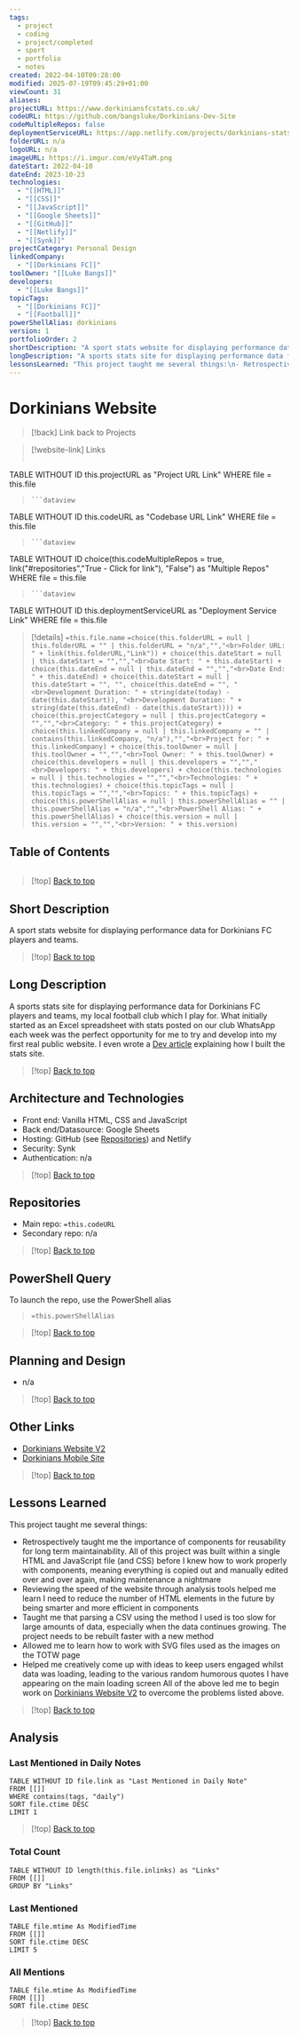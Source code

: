 ```yaml
---
tags:
  - project
  - coding
  - project/completed
  - sport
  - portfolio
  - notes
created: 2022-04-10T09:28:00
modified: 2025-07-19T09:45:29+01:00
viewCount: 31
aliases: 
projectURL: https://www.dorkiniansfcstats.co.uk/
codeURL: https://github.com/bangsluke/Dorkinians-Dev-Site
codeMultipleRepos: false
deploymentServiceURL: https://app.netlify.com/projects/dorkinians-stats-site/overview
folderURL: n/a
logoURL: n/a
imageURL: https://i.imgur.com/eVy4TaM.png
dateStart: 2022-04-10
dateEnd: 2023-10-23
technologies:
  - "[[HTML]]"
  - "[[CSS]]"
  - "[[JavaScript]]"
  - "[[Google Sheets]]"
  - "[[GitHub]]"
  - "[[Netlify]]"
  - "[[Synk]]"
projectCategory: Personal Design
linkedCompany:
  - "[[Dorkinians FC]]"
toolOwner: "[[Luke Bangs]]"
developers:
  - "[[Luke Bangs]]"
topicTags:
  - "[[Dorkinians FC]]"
  - "[[Football]]"
powerShellAlias: dorkinians
version: 1
portfolioOrder: 2
shortDescription: "A sport stats website for displaying performance data for <span class=\"mint-link\">Dorkinians FC</span> players and teams."
longDescription: "A sports stats site for displaying performance data for <span class=\"mint-link\">Dorkinians FC</span> players and teams, my local <span class=\"mint-link\">football</span> club which I play for. What initially started as an <span class=\"mint-link\">Excel</span> spreadsheet with stats posted on our club WhatsApp each week was the perfect opportunity for me to try and develop into my first real public website. I even wrote a <a href=\"https://dev.to/bangsluke/building-a-stats-website-for-a-sports-club-4g5m\">Dev article</a> explaining how I built the stats site."
lessonsLearned: "This project taught me several things:\n- Retrospectively taught me the importance of components for reusability for long term maintainability. All of this project was built within a single <span class=\"mint-link\">HTML</span> and <span class=\"mint-link\">JavaScript</span> file (and <span class=\"mint-link\">CSS</span>) before I knew how to work properly with components, meaning everything is copied out and manually edited over and over again, making maintenance a nightmare\n- Reviewing the speed of the website through analysis tools helped me learn I need to reduce the number of <span class=\"mint-link\">HTML</span> elements in the future by being smarter and more efficient in components\n- Taught me that parsing a <span class=\"mint-link\">CSV</span> using the method I used is too slow for large amounts of data, especially when the data continues growing. The project needs to be rebuilt faster with a new method\n- Allowed me to learn how to work with <span class=\"mint-link\">SVG</span> files used as the images on the TOTW page\n- Helped me creatively come up with ideas to keep users engaged whilst data was loading, leading to the various random humorous quotes I have appearing on the main loading screen\nAll of the above led me to begin work on <a href=\"/portfolio/projects/Dorkinians Website V2\" class=\"mint-link\">Dorkinians Website V2</a> to overcome the problems listed above."
---
```

# Dorkinians Website

> [!back] Link back to <span class="mint-link">Projects</span>

>[!website-link] Links
> ```dataview
TABLE WITHOUT ID this.projectURL as "Project URL Link"
WHERE file = this.file
>```
>```dataview
TABLE WITHOUT ID this.codeURL as "Codebase URL Link"
WHERE file = this.file
>```
>```dataview
TABLE WITHOUT ID choice(this.codeMultipleRepos = true, link("#repositories","True - Click for link"), "False") as "Multiple Repos"
WHERE file = this.file
>```
>```dataview
TABLE WITHOUT ID this.deploymentServiceURL as "Deployment Service Link"
WHERE file = this.file

>[!details]  `=this.file.name`
>`=choice(this.folderURL = null | this.folderURL = "" | this.folderURL = "n/a","","<br>Folder URL: " + link(this.folderURL,"Link")) + choice(this.dateStart = null | this.dateStart = "","","<br>Date Start: " + this.dateStart) + choice(this.dateEnd = null | this.dateEnd = "","","<br>Date End: " + this.dateEnd) + choice(this.dateStart = null | this.dateStart = "", "", choice(this.dateEnd = "", "<br>Development Duration: " + string(date(today) - date(this.dateStart)), "<br>Development Duration: " + string(date(this.dateEnd) - date(this.dateStart)))) + choice(this.projectCategory = null | this.projectCategory = "","","<br>Category: " + this.projectCategory) + choice(this.linkedCompany = null | this.linkedCompany = "" | contains(this.linkedCompany, "n/a"),"","<br>Project for: " + this.linkedCompany) + choice(this.toolOwner = null | this.toolOwner = "","","<br>Tool Owner: " + this.toolOwner) + choice(this.developers = null | this.developers = "","","<br>Developers: " + this.developers) + choice(this.technologies = null | this.technologies = "","","<br>Technologies: " + this.technologies) + choice(this.topicTags = null | this.topicTags = "","","<br>Topics: " + this.topicTags) + choice(this.powerShellAlias = null | this.powerShellAlias = "" | this.powerShellAlias = "n/a","","<br>PowerShell Alias: " + this.powerShellAlias) + choice(this.version = null | this.version = "","","<br>Version: " + this.version)`

## Table of Contents

```table-of-contents
```

>[!top] [Back to top](#Table%20of%20Contents)

## Short Description

A sport stats website for displaying performance data for <span class="mint-link">Dorkinians FC</span> players and teams.

>[!top] [Back to top](#Table%20of%20Contents)

## Long Description

A sports stats site for displaying performance data for <span class="mint-link">Dorkinians FC</span> players and teams, my local <span class="mint-link">football</span> club which I play for. What initially started as an <span class="mint-link">Excel</span> spreadsheet with stats posted on our club WhatsApp each week was the perfect opportunity for me to try and develop into my first real public website. I even wrote a [Dev article](https://dev.to/bangsluke/building-a-stats-website-for-a-sports-club-4g5m) explaining how I built the stats site.

>[!top] [Back to top](#Table%20of%20Contents)

## Architecture and Technologies

- Front end: Vanilla <span class="mint-link">HTML</span>, <span class="mint-link">CSS</span> and <span class="mint-link">JavaScript</span>
- Back end/Datasource: <span class="mint-link">Google Sheets</span>
- Hosting: <span class="mint-link">GitHub</span> (see [Repositories](#repositories)) and <span class="mint-link">Netlify</span>
- Security: <span class="mint-link">Synk</span>
- Authentication: n/a

>[!top] [Back to top](#Table%20of%20Contents)

## Repositories

- Main repo: `=this.codeURL`
- Secondary repo: n/a

>[!top] [Back to top](#Table%20of%20Contents)

## PowerShell Query

To launch the repo, use the <span class="mint-link">PowerShell</span> alias 

> `=this.powerShellAlias`

>[!top] [Back to top](#Table%20of%20Contents)

## Planning and Design

- n/a

>[!top] [Back to top](#Table%20of%20Contents)

## Other Links

- <a href="/portfolio/projects/Dorkinians Website V2" class="mint-link">Dorkinians Website V2</a>
- <a href="/portfolio/projects/Dorkinians Mobile Site" class="mint-link">Dorkinians Mobile Site</a>

>[!top] [Back to top](#Table%20of%20Contents)

## Lessons Learned

This project taught me several things:
- Retrospectively taught me the importance of components for reusability for long term maintainability. All of this project was built within a single <span class="mint-link">HTML</span> and <span class="mint-link">JavaScript</span> file (and <span class="mint-link">CSS</span>) before I knew how to work properly with components, meaning everything is copied out and manually edited over and over again, making maintenance a nightmare
- Reviewing the speed of the website through analysis tools helped me learn I need to reduce the number of <span class="mint-link">HTML</span> elements in the future by being smarter and more efficient in components
- Taught me that parsing a <span class="mint-link">CSV</span> using the method I used is too slow for large amounts of data, especially when the data continues growing. The project needs to be rebuilt faster with a new method
- Allowed me to learn how to work with <span class="mint-link">SVG</span> files used as the images on the TOTW page
- Helped me creatively come up with ideas to keep users engaged whilst data was loading, leading to the various random humorous quotes I have appearing on the main loading screen
All of the above led me to begin work on <a href="/portfolio/projects/Dorkinians Website V2" class="mint-link">Dorkinians Website V2</a> to overcome the problems listed above.

>[!top] [Back to top](#Table%20of%20Contents)

## Analysis

### Last Mentioned in Daily Notes

```dataview
TABLE WITHOUT ID file.link as "Last Mentioned in Daily Note"
FROM [[]]
WHERE contains(tags, "daily")
SORT file.ctime DESC
LIMIT 1
```

>[!top] [Back to top](#Table%20of%20Contents)

### Total Count

```dataview
TABLE WITHOUT ID length(this.file.inlinks) as "Links"
FROM [[]]
GROUP BY "Links"
```

### Last Mentioned

```dataview
TABLE file.mtime As ModifiedTime
FROM [[]]
SORT file.ctime DESC
LIMIT 5
```

### All Mentions

```dataview
TABLE file.mtime As ModifiedTime
FROM [[]]
SORT file.ctime DESC
```

>[!top] [Back to top](#Table%20of%20Contents)